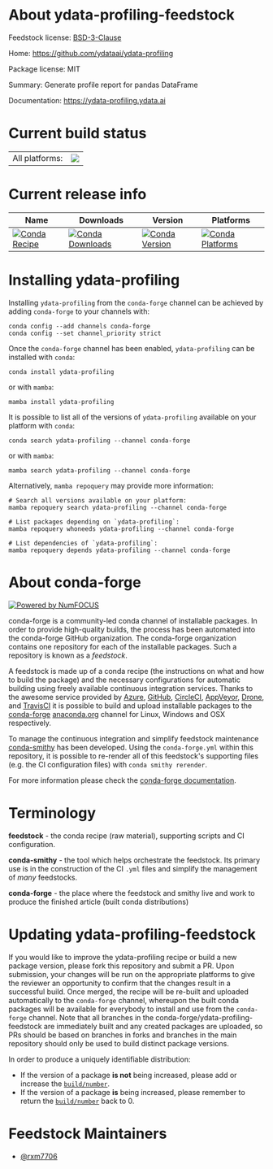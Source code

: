 About ydata-profiling-feedstock
===============================

Feedstock license: [BSD-3-Clause](https://github.com/conda-forge/ydata-profiling-feedstock/blob/main/LICENSE.txt)

Home: https://github.com/ydataai/ydata-profiling

Package license: MIT

Summary: Generate profile report for pandas DataFrame

Documentation: https://ydata-profiling.ydata.ai

Current build status
====================


<table><tr><td>All platforms:</td>
    <td>
      <a href="https://dev.azure.com/conda-forge/feedstock-builds/_build/latest?definitionId=18756&branchName=main">
        <img src="https://dev.azure.com/conda-forge/feedstock-builds/_apis/build/status/ydata-profiling-feedstock?branchName=main">
      </a>
    </td>
  </tr>
</table>

Current release info
====================

| Name | Downloads | Version | Platforms |
| --- | --- | --- | --- |
| [![Conda Recipe](https://img.shields.io/badge/recipe-ydata--profiling-green.svg)](https://anaconda.org/conda-forge/ydata-profiling) | [![Conda Downloads](https://img.shields.io/conda/dn/conda-forge/ydata-profiling.svg)](https://anaconda.org/conda-forge/ydata-profiling) | [![Conda Version](https://img.shields.io/conda/vn/conda-forge/ydata-profiling.svg)](https://anaconda.org/conda-forge/ydata-profiling) | [![Conda Platforms](https://img.shields.io/conda/pn/conda-forge/ydata-profiling.svg)](https://anaconda.org/conda-forge/ydata-profiling) |

Installing ydata-profiling
==========================

Installing `ydata-profiling` from the `conda-forge` channel can be achieved by adding `conda-forge` to your channels with:

```
conda config --add channels conda-forge
conda config --set channel_priority strict
```

Once the `conda-forge` channel has been enabled, `ydata-profiling` can be installed with `conda`:

```
conda install ydata-profiling
```

or with `mamba`:

```
mamba install ydata-profiling
```

It is possible to list all of the versions of `ydata-profiling` available on your platform with `conda`:

```
conda search ydata-profiling --channel conda-forge
```

or with `mamba`:

```
mamba search ydata-profiling --channel conda-forge
```

Alternatively, `mamba repoquery` may provide more information:

```
# Search all versions available on your platform:
mamba repoquery search ydata-profiling --channel conda-forge

# List packages depending on `ydata-profiling`:
mamba repoquery whoneeds ydata-profiling --channel conda-forge

# List dependencies of `ydata-profiling`:
mamba repoquery depends ydata-profiling --channel conda-forge
```


About conda-forge
=================

[![Powered by
NumFOCUS](https://img.shields.io/badge/powered%20by-NumFOCUS-orange.svg?style=flat&colorA=E1523D&colorB=007D8A)](https://numfocus.org)

conda-forge is a community-led conda channel of installable packages.
In order to provide high-quality builds, the process has been automated into the
conda-forge GitHub organization. The conda-forge organization contains one repository
for each of the installable packages. Such a repository is known as a *feedstock*.

A feedstock is made up of a conda recipe (the instructions on what and how to build
the package) and the necessary configurations for automatic building using freely
available continuous integration services. Thanks to the awesome service provided by
[Azure](https://azure.microsoft.com/en-us/services/devops/), [GitHub](https://github.com/),
[CircleCI](https://circleci.com/), [AppVeyor](https://www.appveyor.com/),
[Drone](https://cloud.drone.io/welcome), and [TravisCI](https://travis-ci.com/)
it is possible to build and upload installable packages to the
[conda-forge](https://anaconda.org/conda-forge) [anaconda.org](https://anaconda.org/)
channel for Linux, Windows and OSX respectively.

To manage the continuous integration and simplify feedstock maintenance
[conda-smithy](https://github.com/conda-forge/conda-smithy) has been developed.
Using the ``conda-forge.yml`` within this repository, it is possible to re-render all of
this feedstock's supporting files (e.g. the CI configuration files) with ``conda smithy rerender``.

For more information please check the [conda-forge documentation](https://conda-forge.org/docs/).

Terminology
===========

**feedstock** - the conda recipe (raw material), supporting scripts and CI configuration.

**conda-smithy** - the tool which helps orchestrate the feedstock.
                   Its primary use is in the construction of the CI ``.yml`` files
                   and simplify the management of *many* feedstocks.

**conda-forge** - the place where the feedstock and smithy live and work to
                  produce the finished article (built conda distributions)


Updating ydata-profiling-feedstock
==================================

If you would like to improve the ydata-profiling recipe or build a new
package version, please fork this repository and submit a PR. Upon submission,
your changes will be run on the appropriate platforms to give the reviewer an
opportunity to confirm that the changes result in a successful build. Once
merged, the recipe will be re-built and uploaded automatically to the
`conda-forge` channel, whereupon the built conda packages will be available for
everybody to install and use from the `conda-forge` channel.
Note that all branches in the conda-forge/ydata-profiling-feedstock are
immediately built and any created packages are uploaded, so PRs should be based
on branches in forks and branches in the main repository should only be used to
build distinct package versions.

In order to produce a uniquely identifiable distribution:
 * If the version of a package **is not** being increased, please add or increase
   the [``build/number``](https://docs.conda.io/projects/conda-build/en/latest/resources/define-metadata.html#build-number-and-string).
 * If the version of a package **is** being increased, please remember to return
   the [``build/number``](https://docs.conda.io/projects/conda-build/en/latest/resources/define-metadata.html#build-number-and-string)
   back to 0.

Feedstock Maintainers
=====================

* [@rxm7706](https://github.com/rxm7706/)

